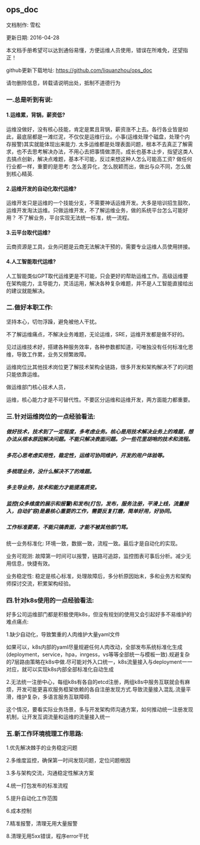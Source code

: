 ## ops_doc

  文档制作: 雪松
  
  更新日期: 2016-04-28
  
  本文档手册希望可以达到通俗易懂，方便运维人员使用，错误在所难免，还望指正！

  github更新下载地址:  https://github.com/liquanzhou/ops_doc
  
  请勿删除信息，转载请说明出处，抵制不道德行为
  
  
  
  
  
  
### 一.总是听到有说: 
  
#### 1.运维累，背锅，薪资低?

运维没做好，没有核心技能，肯定是累且背锅，薪资涨不上去。各行各业皆是如此，最底层都是一滩烂泥，不仅仅是运维行业。小事(运维处理个磁盘，处理个内存报警)其实就能体现出来能力. 太多运维都是处理表面问题，根本不去真正了解需求，也不去思考解决办法，不用心去把事情做漂亮，成长也基本止步，指望这类人去搞点创新，解决点难题，基本不可能，反过来想这种人怎么可能高工资?
做任何行业都一样，重要的是思考: 怎么差异化，怎么脱颖而出，做出与众不同，怎么做到核心精英.

#### 2.运维开发的自动化取代运维?

运维开发只是运维的一个技能分支，不需要神话运维开发。大多是培训招生鼓吹，运维开发淘汰运维。只做运维开发，不了解运维业务，做的系统平台怎么可能好用？
不了解业务，平台实现无法统一标准，统一流程。

#### 3.云平台取代运维?

云商资源是工具，业务问题是云商无法解决干预的，需要专业运维人员使用拼接。

#### 4.人工智能取代运维?

人工智能类似GPT取代运维更是不可能，只会更好的帮助运维工作。高级运维要在架构能力，主导能力，灵活运用，解决各种复杂难题，并不是人工智能直接给出的建议就能解决。
  


### 二.做好本职工作:

坚持本心，切勿浮躁，避免被他人干扰。

不了解运维痛点，不解决业务难题，无论运维，SRE，运维开发都是做不好的。

见过运维技术好，搭建各种服务效率，各种参数都知道，可唯独没有任何标准化思维，导致工作累，业务又频繁故障。

运维岗位比其他技术岗位更了解技术架构全链路，很多开发和架构解决不了的问题只能依靠运维。

做运维部门核心技术人员，



运维，核心能力才是不可替代性。不要区分运维和运维开发，两方面能力都重要。
 
 


### 三.针对运维岗位的一点经验看法:
  
##### 做好技术，技术到了一定程度，多考虑业务。核心是用技术解决业务上的难题，想办法从根本原因解决问题。不能只解决表面问题。少一些花里胡哨的技术和流程。
##### 多花心思考虑实用性，稳定性，运维可协同维护，开发的用户体验等。
##### 多梳理业务，没什么解决不了的难题。
##### 多主导业务，技术和能力才能提高质变。
##### 监控(众多维度的展示和报警)和发布(打包，发布，服务注册，平滑上线，流量接入，自动扩容)是最核心重要的工作，需要反复打磨，简单好用，好协同。
##### 工作标准要高，不能只搞表面，才能不被其他部门骂。


统一业务标准化: 环境一致，数据一致，流程一致。最后才是自动化的实现。
  
业务可观测: 故障第一时间可以报警，链路可追踪，监控图表可事后分析。减少无用信息，快捷有效。
  
业务稳定性: 稳定是核心标准，处理故障后，多分析原因始末，多和业务方和架构师探讨交流，积累架构经验。
  
  
  
### 四.针对k8s使用的一点经验看法:


好多公司运维部门都是积极使用k8s，但没有规划的使用又会引起好多不易维护的难点痛点:


1.缺少自动化，导致繁重的人肉维护大量yaml文件


如果可以，k8s内部的yaml尽量规避任何人肉改动，全部发布系统标准化生成(deployment，service，hpa，inrgess，vs等等全部统一与模板一致).规避复杂的7层路由策略在k8s中做.尽可能对外入口统一，k8s流量接入与deployment一一对应，就可以实现k8s内部全部标准化自动生成


2.无法统一注册中心，每组k8s有各自的etcd注册，两组k8s中服务互联就会有麻烦，开发可能更喜欢服务框架依赖的各自注册发现方式.导致流量接入混乱.流量平滑，维护复杂，多语言服务互联障碍.


这个情况，要看实际业务场景，多与开发架构师沟通方案，如何推动统一注册发现机制，让开发互调流量和运维的流量接入统一




### 五.新工作环境梳理工作思路:


1.优先解决棘手的业务稳定问题


2.多维度监控，确保第一时间发现问题，定位问题根因


3.多与架构交流，沟通稳定性解决方案


4.统一打包发布的标准流程


5.提升自动化工作范围


6.成本控制


7.精准报警，清理无用大量报警


8.清理无用5xx错误，程序error干扰



